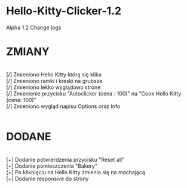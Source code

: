 # Hello-Kitty-Clicker-1.2
Alpha 1.2 Change logs

<h1>ZMIANY</h1><br>
[/] Zmieniono Hello Kitty którą się klika<br>
[/] Zmieniono ramki i kreski na grubsze<br>
[/] Zmieniono lekko wyglądowo strone<br>
[/] Zmienienie przycisku "Autoclicker (cena : 100)" na "Cook Hello Kitty (cena: 100)"<br>
[/] Zmieniono wygląd napisu Options oraz Info<br><br>

<h1>DODANE</h1><br>
[+] Dodanie potwierdzenia przycisku "Reset all"<br>
[+] Dodanie pomieszczenia "Bakery"<br>
[+] Po kliknięciu na Hello Kitty zmienia się na machającą<br>
[+] Dodanie responsive do strony<br>
